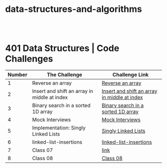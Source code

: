 # **data-structures-and-algorithms**

<br>
<br>


# **401 Data Structures | Code Challenges**

Number | The Challenge | Challenge Link
------ | --------------|------
1 | Reverse an array | [Reverse an array](https://github.com/AyahHameedat/data-structures-and-algorithms/blob/main/java/Challenge1/README.md)
2 | Insert and shift an array in middle at index | [Insert and shift an array in middle at index](https://github.com/AyahHameedat/data-structures-and-algorithms/tree/main/java-array-insert-shift)
3 | Binary search in a sorted 1D array | [Binary search in a sorted 1D array](https://github.com/AyahHameedat/data-structures-and-algorithms/tree/main/java-array-binary-search)
4 | Mock Interviews | [Mock Interviews](https://docs.google.com/spreadsheets/d/1sJKQxLgoQdPtCGX3xyZRLOSY-jTazIF26rxGwe5D2LI/edit#gid=0)
5 | Implementation: Singly Linked Lists | [Singly Linked Lists](https://github.com/AyahHameedat/data-structures-and-algorithms/blob/main/linkedList/app/src/README.md)
6 | linked-list-insertions | [linked-list-insertions](https://github.com/AyahHameedat/data-structures-and-algorithms/blob/main/class06/app/src/README.md)
7 |  Class 07  | [link]()
8 |  Class 08  | [Class 08](https://github.com/AyahHameedat/data-structures-and-algorithms/blob/main/class06/app/src/main/README.md)

<br>
